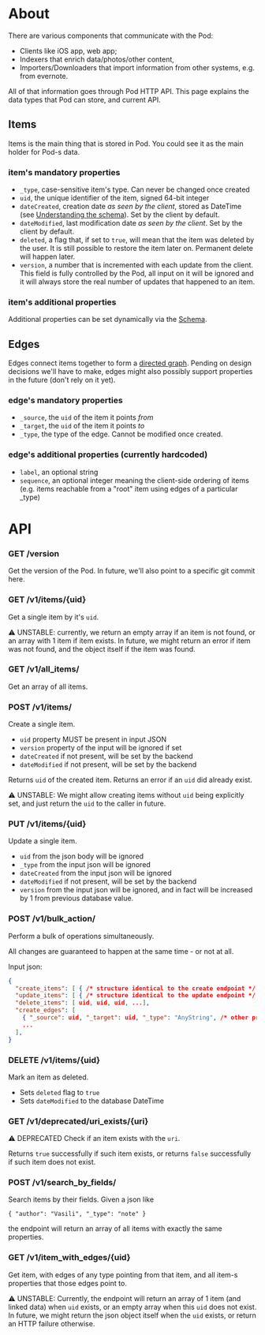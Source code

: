 # About
There are various components that communicate with the Pod:

* Clients like iOS app, web app;
* Indexers that enrich data/photos/other content,
* Importers/Downloaders that import information from other systems, e.g. from evernote.

All of that information goes through Pod HTTP API.
This page explains the data types that Pod can store, and current API.


## Items
Items is the main thing that is stored in Pod.
You could see it as the main holder for Pod-s data.

### item's mandatory properties

* `_type`, case-sensitive item's type. Can never be changed once created
* `uid`, the unique identifier of the item, signed 64-bit integer
* `dateCreated`, creation date _as seen by the client_, stored as
DateTime (see [Understanding the schema](../README.md#understanding-the-schema)). Set by the client by default.
* `dateModified`, last modification date _as seen by the client_. Set by the client by default.
* `deleted`, a flag that, if set to `true`, will mean that the item was deleted by the user.
It is still possible to restore the item later on. Permanent delete will happen later.
* `version`, a number that is incremented with each update from the client.
This field is fully controlled by the Pod, all input on it will be ignored and it will always
store the real number of updates that happened to an item.

### item's additional properties
Additional properties can be set dynamically via the [Schema](../README.md#schema).


## Edges
Edges connect items together to form a
[directed graph](https://en.wikipedia.org/wiki/Directed_graph).
Pending on design decisions we'll have to make, edges might also possibly
support properties in the future (don't rely on it yet).

### edge's mandatory properties

* `_source`, the `uid` of the item it points *from*
* `_target`, the `uid` of the item it points *to*
* `_type`, the type of the edge. Cannot be modified once created.

### edge's additional properties (currently hardcoded)
* `label`, an optional string
* `sequence`, an optional integer meaning the client-side ordering of items
(e.g. items reachable from a "root" item using edges of a particular _type)


# API

### GET /version
Get the version of the Pod. In future, we'll also point to a specific git commit here.

### GET /v1/items/{uid}
Get a single item by it's `uid`.

⚠️ UNSTABLE: currently, we return an empty array if an item is not found,
or an array with 1 item if item exists.
In future, we might return an error if item was not found,
and the object itself if the item was found.

### GET /v1/all_items/
Get an array of all items.

### POST /v1/items/
Create a single item.

* `uid` property MUST be present in input JSON
* `version` property of the input will be ignored if set
* `dateCreated` if not present, will be set by the backend
* `dateModified` if not present, will be set by the backend

Returns `uid` of the created item. Returns an error if an `uid` did already exist.

⚠️ UNSTABLE: We might allow creating items without `uid` being explicitly set,
and just return the `uid` to the caller in future.

### PUT /v1/items/{uid}
Update a single item.

* `uid` from the json body will be ignored
* `_type` from the input json will be ignored
* `dateCreated` from the input json will be ignored
* `dateModified` if not present, will be set by the backend
* `version` from the input json will be ignored,
and in fact will be increased by 1 from previous database value.

### POST /v1/bulk_action/
Perform a bulk of operations simultaneously.

All changes are guaranteed to happen at the same time - or not at all.

Input json:
```json
{
  "create_items": [ { /* structure identical to the create endpoint */ } ],
  "update_items": [ { /* structure identical to the update endpoint */ } ],
  "delete_items": [ uid, uid, uid, ...],
  "create_edges": [
    { "_source": uid, "_target": uid, "_type": "AnyString", /* other properties can be set */ },
    ...
  ],
}
```

### DELETE /v1/items/{uid}
Mark an item as deleted.
* Sets `deleted` flag to `true`
* Sets `dateModified` to the database DateTime

### GET /v1/deprecated/uri_exists/{uri}
⚠️ DEPRECATED Check if an item exists with the `uri`.

Returns `true` successfully if such item exists,
or returns `false` successfully if such item does not exist.

### POST /v1/search_by_fields/
Search items by their fields.
Given a json like
```
{ "author": "Vasili", "_type": "note" }
```
the endpoint will return an array of all items with exactly the same properties.

### GET /v1/item_with_edges/{uid}
Get item, with edges of any type pointing from that item,
and all item-s properties that those edges point to.

⚠️ UNSTABLE: Currently, the endpoint will return
an array of 1 item (and linked data) when `uid` exists,
or an empty array when this `uid` does not exist.
In future, we might return the json object itself when the `uid` exists,
or return an HTTP failure otherwise.
